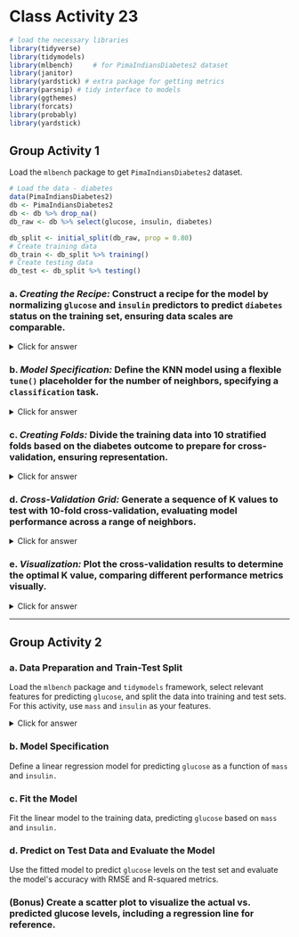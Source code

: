 # Class Activity 23


```r
# load the necessary libraries
library(tidyverse) 
library(tidymodels)
library(mlbench)     # for PimaIndiansDiabetes2 dataset
library(janitor)
library(yardstick) # extra package for getting metrics
library(parsnip) # tidy interface to models
library(ggthemes)
library(forcats)
library(probably)
library(yardstick)
```


## Group Activity 1

Load the `mlbench` package to get `PimaIndiansDiabetes2` dataset.


```r
# Load the data - diabetes
data(PimaIndiansDiabetes2)
db <- PimaIndiansDiabetes2
db <- db %>% drop_na() 
db_raw <- db %>% select(glucose, insulin, diabetes)

db_split <- initial_split(db_raw, prop = 0.80)
# Create training data
db_train <- db_split %>% training()
# Create testing data
db_test <- db_split %>% testing()
```

### a. *Creating the Recipe:* Construct a recipe for the model by normalizing `glucose` and `insulin` predictors to predict `diabetes` status on the training set, ensuring data scales are comparable.

<details>
<summary class="answer">Click for answer</summary>
*Answer:* 


```r
db_recipe <- recipe(diabetes ~  glucose + insulin, data = db_train) %>%
  step_scale(all_predictors()) %>%
  step_center(all_predictors()) %>% 
  prep()
```

</details>

### b. *Model Specification:* Define the KNN model using a flexible `tune()` placeholder for the number of neighbors, specifying a `classification` task.

<details>
<summary class="answer">Click for answer</summary>
*Answer:* 



```r
knn_spec <- nearest_neighbor(weight_func = "rectangular", 
                             engine = "kknn",
                             mode = "classification",
                             neighbors = tune())
```

</details>

### c. *Creating Folds:* Divide the training data into 10 stratified folds based on the diabetes outcome to prepare for cross-validation, ensuring representation.

<details>
<summary class="answer">Click for answer</summary>
*Answer:* 



```r
db_vfold <- vfold_cv(db_train, v = 10, strata = diabetes)
```

</details>

### d. *Cross-Validation Grid:* Generate a sequence of K values to test with 10-fold cross-validation, evaluating model performance across a range of neighbors.

<details>
<summary class="answer">Click for answer</summary>
*Answer:* 



```r
k_vals <- tibble(neighbors = seq(from = 1, to = 40, by = 1))
```



```r
knn_fit <- workflow() %>%
  add_recipe(db_recipe) %>%
  add_model(knn_spec) %>%
  tune_grid(
    resamples = db_vfold, 
    grid = k_vals,
    metrics = metric_set(yardstick::ppv, yardstick::accuracy, sens, spec),
    control = control_resamples(save_pred = TRUE))
```



```r
cv_metrics <- collect_metrics(knn_fit) 
cv_metrics %>% group_by(.metric) %>% slice_max(mean) 
```

```
# A tibble: 6 × 7
# Groups:   .metric [4]
  neighbors .metric  .estimator  mean     n std_err .config 
      <dbl> <chr>    <chr>      <dbl> <int>   <dbl> <chr>   
1        11 accuracy binary     0.774    10  0.0230 Preproc…
2        12 accuracy binary     0.774    10  0.0230 Preproc…
3         8 ppv      binary     0.807    10  0.0274 Preproc…
4        37 sens     binary     0.885    10  0.0268 Preproc…
5        38 sens     binary     0.885    10  0.0268 Preproc…
6         8 spec     binary     0.579    10  0.0640 Preproc…
```

</details>

### e. *Visualization:* Plot the cross-validation results to determine the optimal K value, comparing different performance metrics visually.

<details>
<summary class="answer">Click for answer</summary>
*Answer:* 



```r
final.results <- cv_metrics %>%  mutate(.metric = as.factor(.metric)) %>%
  select(neighbors, .metric, mean)

final.results %>%
  ggplot(aes(x = neighbors, y = mean, color = forcats::fct_reorder2(.metric, neighbors, mean))) +
  geom_line(size = 1) +
  geom_point(size = 2) +
  theme_minimal() +
  scale_color_wsj() + 
  scale_x_continuous(breaks = k_vals[[1]]) +
  theme(panel.grid.minor.x = element_blank())+
  labs(color='Metric', y = "Estimate", x = "K")
```

<img src="class_activity_23_files/figure-epub3/unnamed-chunk-9-1.png" width="100%" />

</details>

---------------------------------------------------------

## Group Activity 2


### a. Data Preparation and Train-Test Split

Load the `mlbench` package and `tidymodels` framework, select relevant features for predicting `glucose`, and split the data into training and test sets. For this activity, use `mass` and `insulin` as your features.


<details>
<summary class="answer">Click for answer</summary>
*Answer:* 



```r
library(mlbench)
library(tidymodels)
library(dplyr)

data(PimaIndiansDiabetes2)
db <- PimaIndiansDiabetes2 %>% 
  drop_na() %>%
  select(glucose, mass, insulin)

# Splitting the data
set.seed(2056)
db_split <- initial_split(db, prop = 0.75, strata = glucose)
db_train <- training(db_split)
db_test <- testing(db_split)
```

</details>

### b. Model Specification

Define a linear regression model for predicting `glucose` as a function of `mass` and `insulin.`

<!--

<details>
<summary class="answer">Click for answer</summary>
*Answer:* 



```r
lm_spec <- linear_reg() %>%
  set_engine("lm") %>%
  set_mode("regression")

lm_spec
```

```
Linear Regression Model Specification (regression)

Computational engine: lm 
```

</details>

-->

### c. Fit the Model


Fit the linear model to the training data, predicting `glucose` based on `mass` and `insulin.`

<!--

<details>
<summary class="answer">Click for answer</summary>
*Answer:* 


```r
lm_mod <- lm_spec %>%
  fit(glucose ~ mass + insulin, data = db_train)
```

</details>

-->

### d. Predict on Test Data and Evaluate the Model

Use the fitted model to predict `glucose` levels on the test set and evaluate the model's accuracy with RMSE and R-squared metrics.

<!--

<details>
<summary class="answer">Click for answer</summary>
*Answer:* 



```r
# Predicting glucose levels
results <- db_test %>%
  bind_cols(predictions = predict(lm_mod, new_data = db_test, type = "raw")) %>%
  select(glucose, predictions)

# Displaying first 6 predictions
results %>%
  slice_head(n = 6) %>%
  knitr::kable()
```



|    | glucose| predictions|
|:---|-------:|-----------:|
|4   |      89|    111.1240|
|15  |     166|    122.7949|
|95  |     142|    105.0963|
|108 |     144|    118.8372|
|109 |      83|    101.7945|
|112 |     155|    175.8348|

```r
# Evaluating the model
eval_metrics <- metric_set(rmse, rsq)

eval_metrics(data = results,
             truth = glucose,
             estimate = predictions) %>%
  select(-2) %>%
  knitr::kable()
```



|.metric | .estimate|
|:-------|---------:|
|rmse    | 26.473038|
|rsq     |  0.256966|

</details>
-->

### (Bonus) Create a scatter plot to visualize the actual vs. predicted glucose levels, including a regression line for reference.

<!--

<details>
<summary class="answer">Click for answer</summary>
*Answer:* 



```r
results %>%
  ggplot(aes(x = glucose, y = predictions)) +
  geom_point(color = "blue", alpha = 0.6) +
  geom_smooth(method = "lm", color = "red", linetype = "dashed") +
  labs(title = "Predicted vs Actual Glucose Levels",
       x = "Actual Glucose",
       y = "Predicted Glucose") +
  theme_minimal()
```

<img src="class_activity_23_files/figure-epub3/unnamed-chunk-14-1.png" width="100%" />

</details>

-->
